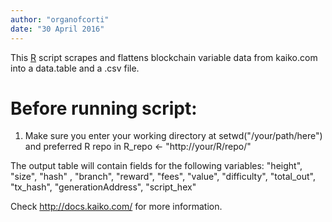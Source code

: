 ```yaml
---
author: "organofcorti"
date: "30 April 2016"
---
```


This [R](http://r-project.org) script scrapes and flattens blockchain variable data from kaiko.com into a data.table and a .csv file.

# Before running script:
1. Make sure you enter your working directory at 
setwd("/your/path/here")
and preferred R repo in
R_repo <- "http://your/R/repo/"

The output table will contain fields for the following variables:
"height", "size", "hash" , "branch", "reward", "fees", "value", "difficulty", "total_out", "tx_hash", "generationAddress", "script_hex"  

Check http://docs.kaiko.com/ for more information.


